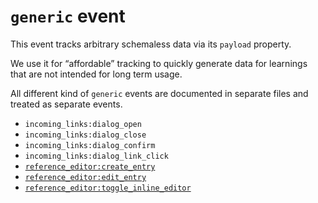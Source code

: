 # `generic` event

This event tracks arbitrary schemaless data via its `payload` property.

We use it for “affordable” tracking to quickly generate data for learnings that are not intended for long term usage.

All different kind of `generic` events are documented in separate files and treated as separate events.

- `incoming_links:dialog_open`
- `incoming_links:dialog_close`
- `incoming_links:dialog_confirm`
- `incoming_links:dialog_link_click`
- [`reference_editor:create_entry`](generic__reference_eidtor.md)
- [`reference_editor:edit_entry`](generic__reference_eidtor.md)
- [`reference_editor:toggle_inline_editor`](generic__reference_eidtor.md)
